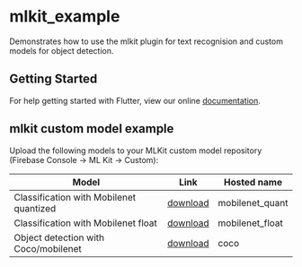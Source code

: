 # mlkit_example

Demonstrates how to use the mlkit plugin for text recognision and custom models for object detection.

## Getting Started

For help getting started with Flutter, view our online
[documentation](https://flutter.io/).


## mlkit custom model example

Upload the following models to your MLKit custom model repository (Firebase Console -> ML Kit -> Custom):
  
| Model | Link | Hosted name |
|--|--|--|
| Classification with Mobilenet quantized | [download](https://storage.googleapis.com/download.tensorflow.org/models/tflite/mobilenet_v1_1.0_224_quant_and_labels.zip) | mobilenet_quant |
| Classification with Mobilenet float | [download](http://download.tensorflow.org/models/tflite_11_05_08/mobilenet_v2_1.0_224.tgz) | mobilenet_float |
| Object detection with Coco/mobilenet | [download](http://storage.googleapis.com/download.tensorflow.org/models/tflite/coco_ssd_mobilenet_v1_1.0_quant_2018_06_29.zip) | coco |

